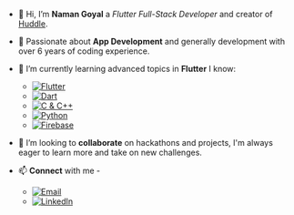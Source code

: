 - 👋 Hi, I’m **Naman Goyal** a *Flutter Full-Stack Developer* and creator of [Huddle](https://play.google.com/store/apps/details?id=com.namangoyaldev.huddle).
- 👀 Passionate about **App Development** and generally development with over 6 years of coding experience.
- 🌱 I’m currently learning advanced topics in **Flutter**
  I know:
   - [![Flutter](https://img.shields.io/badge/Flutter-005cb3.svg?style=flat&logo=Flutter&logoColor=ffffff&labelColor=0050b8)](https://github.com/NamanGoyalK/e_tracker)
   - [![Dart](https://img.shields.io/badge/Dart-005cb3.svg?style=flat&logo=Dart&logoColor=ffffff&labelColor=0050b8)](https://github.com/NamanGoyalK/CRAVEL-Overhauled)
   - [![C & C++](https://img.shields.io/badge/C_&_C++-005cb3.svg?style=flat&logo=C&logoColor=ffffff&labelColor=0050b8)](https://github.com/NamanGoyalK/Sorting-Methods-In-C-)
   - [![Python](https://img.shields.io/badge/Python-005cb3.svg?style=flat&logo=Python&logoColor=ffffff&labelColor=0050b8)](https://github.com/NamanGoyalK/TIK-TAK-TOE-Python)
   - [![Firebase](https://img.shields.io/badge/Firebase-005cb3.svg?style=flat&logo=firebase&logoColor=ffffff&labelColor=0050b8)](https://www.linkedin.com/posts/naman-goyal-dev_huddle-roommatecoordination-vit-activity-7298563601148080128-vog8?utm_source=share&utm_medium=member_desktop&rcm=ACoAAE5r5-0BYYvU-3HtkzxYBdgi899qdqMX9iM)

- 💞️ I’m looking to **collaborate** on hackathons and projects, I'm always eager to learn more and take on new challenges.
- 📫 **Connect** with me -
  - [![Email](https://img.shields.io/badge/GMAIL-namangoyaldev@gmail.com-005cb3.svg?style=flat&logo=Gmail&logoColor=ffffff&labelColor=0050b8)](mailto:namangoyaldev@gmail.com)
  - [![LinkedIn](https://img.shields.io/badge/LinkedIn-Naman%20Goyal-005cb3.svg?style=flat&logo=LinkedIn&logoColor=ffffff&labelColor=0050b8)](https://www.linkedin.com/in/naman-goyal-dev)
